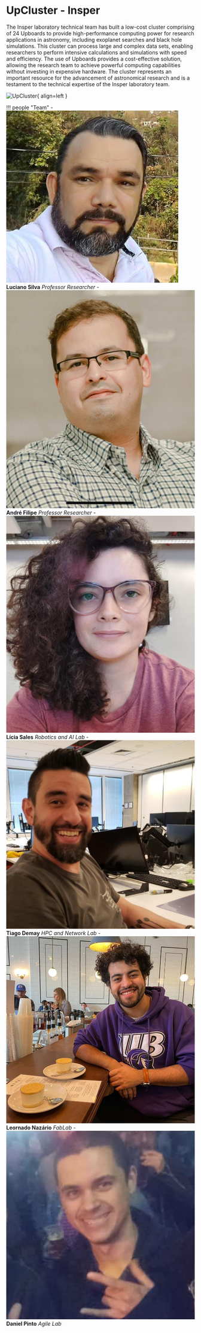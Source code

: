 # UpCluster - Insper

The Insper laboratory technical team has built a low-cost cluster comprising of 24 Upboards to provide high-performance computing power for research applications in astronomy, including exoplanet searches and black hole simulations. This cluster can process large and complex data sets, enabling researchers to perform intensive calculations and simulations with speed and efficiency. The use of Upboards provides a cost-effective solution, allowing the research team to achieve powerful computing capabilities without investing in expensive hardware. The cluster represents an important resource for the advancement of astronomical research and is a testament to the technical expertise of the Insper laboratory team.

![UpCluster](imgs/cluster_.gif){ align=left } 



!!! people "Team"
    - ![Luciano Silva](imgs/Luciano.jpeg) **Luciano Silva** *Professor Researcher*
    - ![André Filipe](imgs/andre.jpeg) **André Filipe** *Professor Researcher*
    - ![Lícia Sales](imgs/Licia.jpeg) **Lícia Sales** *Robotics and AI Lab*
    - ![Tiago Demay](imgs/Demay.jpg) **Tiago Demay** *HPC and Network Lab*
    - ![Leornado Nazário](imgs/Leonardo.jpeg) **Leornado Nazário** *FabLab*
    - ![Daniel](imgs/Daniel.jpg) **Daniel Pinto** *Agile Lab*
